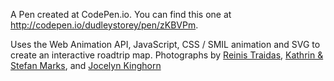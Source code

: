 A Pen created at CodePen.io. You can find this one at http://codepen.io/dudleystorey/pen/zKBVPm.

 Uses the Web Animation API, JavaScript, CSS / SMIL animation and SVG to create an interactive roadtrip map. Photographs by [Reinis Traidas](https://www.flickr.com/photos/reinis/3208158827/), [Kathrin & Stefan Marks](https://www.flickr.com/photos/ks_marks/4513100525), and [Jocelyn Kinghorn](https://www.flickr.com/photos/joceykinghorn/11157483815)